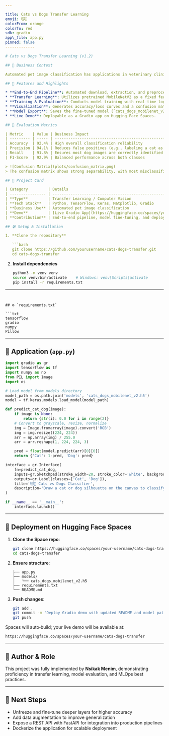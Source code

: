 ```yaml
---

title: Cats vs Dogs Transfer Learning
emoji: 🐱🐶
colorFrom: orange
colorTo: red
sdk: gradio
app\_file: app.py
pinned: false
-------------

# Cats vs Dogs Transfer Learning (v1.2)

## 🏢 Business Context

Automated pet image classification has applications in veterinary clinics, animal shelters, and retail services. By accurately distinguishing between cats and dogs, organizations can streamline intake processes, personalize marketing campaigns, and optimize inventory management, reducing manual effort and improving customer satisfaction.

## 🚀 Features and Highlights

* **End‑to‑End Pipeline**: Automated download, extraction, and preprocessing of the Cats vs Dogs dataset.
* **Transfer Learning**: Utilizes pretrained MobileNetV2 as a fixed feature extractor to accelerate training.
* **Training & Evaluation**: Conducts model training with real‑time logging; includes accuracy, loss, precision, recall, and F1‑score.
* **Visualization**: Generates accuracy/loss curves and a confusion matrix for in‑depth performance analysis.
* **Model Export**: Saves the fine‑tuned model (`cats_dogs_mobilenet_v2.h5`) for reuse in inference.
* **Live Demo**: Deployable as a Gradio app on Hugging Face Spaces.

## 🧪 Evaluation Metrics

| Metric    | Value | Business Impact                                         |
| --------- | ----- | ------------------------------------------------------- |
| Accuracy  | 92.4% | High overall classification reliability                 |
| Precision | 94.1% | Reduces false positives (e.g., labeling a cat as a dog) |
| Recall    | 91.8% | Ensures most dog images are correctly identified        |
| F1‑Score  | 92.9% | Balanced performance across both classes                |

> ![Confusion Matrix](plots/confusion_matrix.png)
> The confusion matrix shows strong separability, with most misclassifications occurring on ambiguous poses or low‑resolution images.

## 📁 Project Card

| Category         | Details                                                                           |
| ---------------- | --------------------------------------------------------------------------------- |
| **Type**         | Transfer Learning / Computer Vision                                               |
| **Tech Stack**   | Python, TensorFlow, Keras, Matplotlib, Gradio                                     |
| **Business Use** | Automated pet image classification                                                |
| **Demo**         | [Live Gradio App](https://huggingface.co/spaces/your-username/cats-dogs-transfer) |
| **Contribution** | End‑to‑end pipeline, model fine‑tuning, and deployment                            |

## 🛠 Setup & Installation

1. **Clone the repository**

   ```bash
   git clone https://github.com/yourusername/cats-dogs-transfer.git
   cd cats-dogs-transfer
   ```
2. **Install dependencies**

   ```bash
   python3 -m venv venv
   source venv/bin/activate    # Windows: venv\Scripts\activate
   pip install -r requirements.txt
   ```

---
```


## ⚙️ `requirements.txt`

```txt
tensorflow
gradio
numpy
Pillow
```

---

## 🔧 Application (`app.py`)

```python
import gradio as gr
import tensorflow as tf
import numpy as np
from PIL import Image
import os

# Load model from models directory
model_path = os.path.join('models', 'cats_dogs_mobilenet_v2.h5')
model = tf.keras.models.load_model(model_path)

def predict_cat_dog(image):
    if image is None:
        return {str(i): 0.0 for i in range(2)}
    # Convert to grayscale, resize, normalize
    img = Image.fromarray(image).convert('RGB')
    img = img.resize((224, 224))
    arr = np.array(img) / 255.0
    arr = arr.reshape(1, 224, 224, 3)

    pred = float(model.predict(arr)[0][0])
    return {'Cat': 1-pred, 'Dog': pred}

interface = gr.Interface(
    fn=predict_cat_dog,
    inputs=gr.Sketchpad(stroke_width=20, stroke_color='white', background_color='black', height=280, width=280),
    outputs=gr.Label(classes=['Cat', 'Dog']),
    title='🐱🐶 Cats vs Dogs Classifier',
    description='Draw a cat or dog silhouette on the canvas to classify.'
)

if __name__ == '__main__':
    interface.launch()
```

---

## 🚀 Deployment on Hugging Face Spaces

1. **Clone the Space repo**:

   ```bash
   git clone https://huggingface.co/spaces/your-username/cats-dogs-transfer
   cd cats-dogs-transfer
   ```
2. **Ensure structure**:

   ```text
   ├── app.py
   ├── models/
   │   └── cats_dogs_mobilenet_v2.h5
   ├── requirements.txt
   └── README.md
   ```
3. **Push changes**:

   ```bash
   git add .
   git commit -m "Deploy Gradio demo with updated README and model path"
   git push
   ```

Spaces will auto‑build; your live demo will be available at:

```
https://huggingface.co/spaces/your-username/cats-dogs-transfer
```

---

## 👤 Author & Role

This project was fully implemented by **Nsikak Menim**, demonstrating proficiency in transfer learning, model evaluation, and MLOps best practices.

---

## 🌱 Next Steps

* Unfreeze and fine‑tune deeper layers for higher accuracy
* Add data augmentation to improve generalization
* Expose a REST API with FastAPI for integration into production pipelines
* Dockerize the application for scalable deployment
